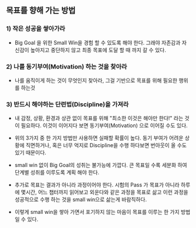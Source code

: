 ## 목표를 향해 가는 방법

### 1) 작은 성공을 쌓아가라
 - Big Goal 을 위한 Small Win을 경험 할 수 있도록 해야 한다. 그래야 자존감과 자신감이 높아지고 중단하지 않고 최종 목표에 도달 할 때 까지 갈 수 있다.

### 2) 나를 동기부여(Motivation) 하는 것을 찾아라
 - 나를 움직이게 하는 것이 무엇인지 찾아라, 그걸 기반으로 목표를 위해 필요한 행위를 하는것

### 3) 반드시 해야하는 단련법(Discipline)을 가져라
 - 내 감정, 상황, 환경과 상관 없이 목표를 위해 "최소한 이것은 해야만 한다!" 라는 것이 필요하다. 이것이 이어지다 보면 동기부여(Motivation) 으로 이어질 수도 있다.

* 위의 3가지 중 한 가지 방법만 사용하면 실패할 확률이 높다. 동기 부여가 어려운 상황에 직면하거나, 혹은 너무 억지로 Discipline을 수행 하다보면 번아웃이 올 수도 있기 때문이다.
* small win 없이 Big Goal의 성취는 불가능에 가깝다. 큰 목표일 수록 세분화 하여 단계별 성취를 이루도록 계획 해야 한다.

* 추가로 목표는 결과가 아니라 과정이어야 한다. 시험의 Pass 가 목표가 아니라 하루에 몇시간, 어느 챕터까지 읽어보고 외운다와 같은 과정을 목표로 삶고 이런 과정을 성공적으로 수행 하는 것을 small win으로 삶는게 바람직하다.
* 이렇게 small win을 쌓아 가면서 포기하지 않는 마음이 목표를 이루는 한 가지 방법일 수 있다.
